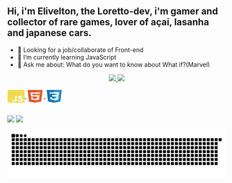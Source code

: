 ## Hi, i'm Elivelton, the Loretto-dev, i'm gamer and collector of rare games, lover of açai, lasanha and japanese cars.
- 🔭 Looking for a job/collaborate of Front-end
- 🌱 I’m currently learning JavaScript
- 💬 Ask me about: What do you want to know about What if?(Marvel)

<div align="center">
  <a href="https://github.com/Loretto-dev">
  <img height="180em" src="https://github-readme-stats.vercel.app/api?username=Loretto-dev&show_icons=false&theme=dark&include_all_commits=true&count_private=true"/>
  <img height="180em" src="https://github-readme-stats.vercel.app/api/top-langs/?username=Loretto-dev&layout=compact&langs_count=7&theme=dark"/>
</div>
<div style="display: inline_block"><br>
  <img align="center" alt="Loretto-Js" height="30" width="40" src="https://raw.githubusercontent.com/devicons/devicon/master/icons/javascript/javascript-plain.svg">
  <img align="center" alt="Loretto-HTML" height="30" width="40" src="https://raw.githubusercontent.com/devicons/devicon/master/icons/html5/html5-original.svg">
  <img align="center" alt="Loretto-CSS" height="30" width="40" src="https://raw.githubusercontent.com/devicons/devicon/master/icons/css3/css3-original.svg">
</div>
  
  ##
 
<div> 
  <a href="https://www.instagram.com/eliveltonalves" target="_blank"><img src="https://img.shields.io/badge/-Instagram-%23E4405F?style=for-the-badge&logo=instagram&logoColor=white" target="_blank"></a>
  <a href="https://www.linkedin.com/in/elivelton-a-viveiro/" target="_blank"><img src="https://img.shields.io/badge/-LinkedIn-%230077B5?style=for-the-badge&logo=linkedin&logoColor=white" target="_blank"></a> 
 
  ![Snake animation](https://github.com/Loretto-dev/Loretto-dev/blob/output/github-contribution-grid-snake.svg)
 
</div>
